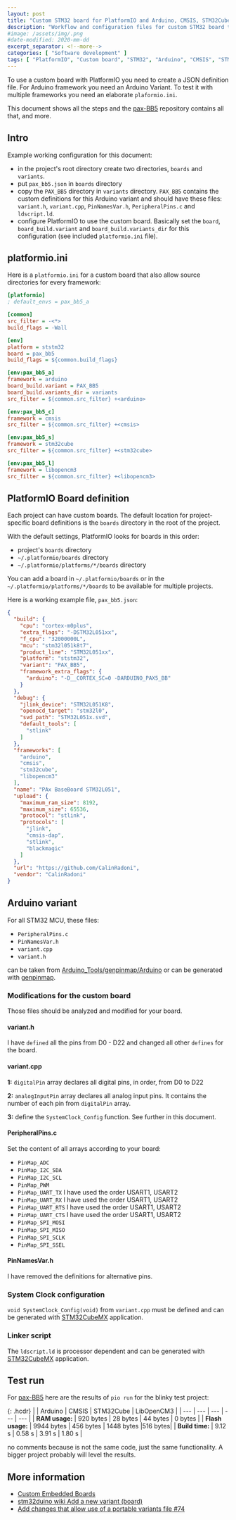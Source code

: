 ```yaml
---
layout: post
title: "Custom STM32 board for PlatformIO and Arduino, CMSIS, STM32Cube and LibOpenCM3"
description: "Workflow and configuration files for custom STM32 board to be used with PlatformIO and Arduino, CMSIS, STM32Cube and LibOpenCM3 frameworks"
#image: /assets/img/.png
#date-modified: 2020-mm-dd
excerpt_separator: <!--more-->
categories: [ "Software development" ]
tags: [ "PlatformIO", "Custom board", "STM32", "Arduino", "CMSIS", "STM32Cube", "LibOpenCM3" ]
---
```


To use a custom board with PlatformIO you need to create a JSON definition file. For Arduino framework you need an Arduino Variant. To test it with multiple frameworks you need an elaborate `plaformio.ini`.<!--more-->

This document shows all the steps and the [pax-BB5](https://github.com/CalinRadoni/pax-BB5) repository contains all that, and more.

## Intro

Example working configuration for this document:

- in the project's root directory create two directories, `boards` and `variants`.
- put `pax_bb5.json` in `boards` directory
- copy the `PAX_BB5` directory in `variants` directory. `PAX_BB5` contains the custom definitions for this Arduino variant and should have these files: `variant.h`, `variant.cpp`, `PinNamesVar.h`, `PeripheralPins.c` and `ldscript.ld`.
- configure PlatformIO to use the custom board. Basically set the `board`, `board_build.variant` and `board_build.variants_dir` for this configuration (see included `platformio.ini` file).

## platformio.ini

Here is a `platformio.ini` for a custom board that also allow source directories for every framework:

```ini
[platformio]
; default_envs = pax_bb5_a

[common]
src_filter = -<*>
build_flags = -Wall

[env]
platform = ststm32
board = pax_bb5
build_flags = ${common.build_flags}

[env:pax_bb5_a]
framework = arduino
board_build.variant = PAX_BB5
board_build.variants_dir = variants
src_filter = ${common.src_filter} +<arduino>

[env:pax_bb5_c]
framework = cmsis
src_filter = ${common.src_filter} +<cmsis>

[env:pax_bb5_s]
framework = stm32cube
src_filter = ${common.src_filter} +<stm32cube>

[env:pax_bb5_l]
framework = libopencm3
src_filter = ${common.src_filter} +<libopencm3>
```

## PlatformIO Board definition

Each project can have custom boards. The default location for project-specific board definitions is the `boards` directory in the root of the project.

With the default settings, PlatformIO looks for boards in this order:

- project's `boards` directory
- `~/.platformio/boards` directory
- `~/.platformio/platforms/*/boards` directory

You can add a board in `~/.platformio/boards` or in the `~/.platformio/platforms/*/boards` to be available for multiple projects.

Here is a working example file, `pax_bb5.json`:

```json
{
  "build": {
    "cpu": "cortex-m0plus",
    "extra_flags": "-DSTM32L051xx",
    "f_cpu": "32000000L",
    "mcu": "stm32l051k8t7",
    "product_line": "STM32L051xx",
    "platform": "ststm32",
    "variant": "PAX_BB5",
    "framework_extra_flags": {
      "arduino": "-D__CORTEX_SC=0 -DARDUINO_PAX5_BB"
    }
  },
  "debug": {
    "jlink_device": "STM32L051K8",
    "openocd_target": "stm32l0",
    "svd_path": "STM32L051x.svd",
    "default_tools": [
      "stlink"
    ]
  },
  "frameworks": [
    "arduino",
    "cmsis",
    "stm32cube",
    "libopencm3"
  ],
  "name": "PAx BaseBoard STM32L051",
  "upload": {
    "maximum_ram_size": 8192,
    "maximum_size": 65536,
    "protocol": "stlink",
    "protocols": [
      "jlink",
      "cmsis-dap",
      "stlink",
      "blackmagic"
    ]
  },
  "url": "https://github.com/CalinRadoni",
  "vendor": "CalinRadoni"
}
```

## Arduino variant

For all STM32 MCU, these files:

- `PeripheralPins.c`
- `PinNamesVar.h`
- `variant.cpp`
- `variant.h`

can be taken from [Arduino_Tools/genpinmap/Arduino](https://github.com/stm32duino/Arduino_Tools/tree/master/src/genpinmap/Arduino) or can be generated with [genpinmap](https://github.com/stm32duino/wiki/wiki/genpinmap).

### Modifications for the custom board

Those files should be analyzed and modified for your board.

#### variant.h

I have `defined` all the pins from D0 - D22 and changed all other `defines` for the board.

#### variant.cpp

**1:** `digitalPin` array declares all digital pins, in order, from D0 to D22

**2:** `analogInputPin` array declares all analog input pins. It contains the number of each pin from `digitalPin` array.

**3:** define the `SystemClock_Config` function. See further in this document.

#### PeripheralPins.c

Set the content of all arrays according to your board:

- `PinMap_ADC`
- `PinMap_I2C_SDA`
- `PinMap_I2C_SCL`
- `PinMap_PWM`
- `PinMap_UART_TX` I have used the order USART1, USART2
- `PinMap_UART_RX` I have used the order USART1, USART2
- `PinMap_UART_RTS` I have used the order USART1, USART2
- `PinMap_UART_CTS` I have used the order USART1, USART2
- `PinMap_SPI_MOSI`
- `PinMap_SPI_MISO`
- `PinMap_SPI_SCLK`
- `PinMap_SPI_SSEL`

#### PinNamesVar.h

I have removed the definitions for alternative pins.

### System Clock configuration

`void SystemClock_Config(void)` from `variant.cpp` must be defined and can be generated with [STM32CubeMX](https://www.st.com/en/development-tools/stm32cubemx.html) application.

### Linker script

The `ldscript.ld` is processor dependent and can be generated with  [STM32CubeMX](https://www.st.com/en/development-tools/stm32cubemx.html) application.

## Test run

For [pax-BB5](https://github.com/CalinRadoni/pax-BB5) here are the results of `pio run` for the blinky test project:

{: .hcdr}
| | Arduino | CMSIS | STM32Cube | LibOpenCM3 |
| --- | --- | --- | --- | --- |
| **RAM usage:** | 920 bytes | 28 bytes | 44 bytes | 0 bytes |
| **Flash usage:** | 9944 bytes | 456 bytes | 1448 bytes |516 bytes|
| **Build time:** | 9.12 s | 0.58 s | 3.91 s | 1.80 s |

no comments because is not the same code, just the same functionality. A bigger project probably will level the results.

## More information

- [Custom Embedded Boards](https://docs.platformio.org/en/latest/platforms/creating_board.html)
- [stm32duino wiki Add a new variant (board)](https://github.com/stm32duino/wiki/wiki/Add-a-new-variant-(board))
- [Add changes that allow use of a portable variants file #74](https://github.com/platformio/platform-atmelsam/pull/74)
